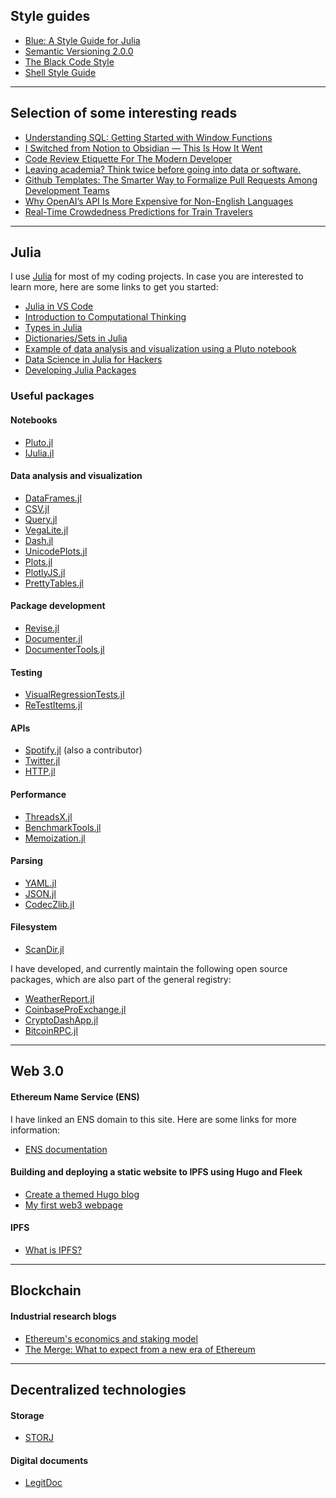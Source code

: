 ## Style guides

- [Blue: A Style Guide for Julia](https://github.com/invenia/BlueStyle)
- [Semantic Versioning 2.0.0](https://semver.org/)
- [The Black Code Style](https://black.readthedocs.io/en/stable/the_black_code_style/current_style.html)
- [Shell Style Guide](https://google.github.io/styleguide/shellguide.html)

---

## Selection of some interesting reads

- [Understanding SQL: Getting Started with Window Functions](https://towardsdatascience.com/understanding-sql-getting-started-with-window-functions-287391b9cef5)
- [I Switched from Notion to Obsidian — This Is How It Went](https://medium.com/@michaelswengel/i-switched-from-notion-to-obsidian-this-is-how-it-went-723cd47c1e84)
- [Code Review Etiquette For The Modern Developer](https://levelup.gitconnected.com/code-review-etiquette-for-the-modern-developer-3fb5e1ad62d0)
- [Leaving academia? Think twice before going into data or software.](https://medium.com/the-modern-scientist/leaving-academia-think-twice-before-going-into-data-or-software-3d48e6ae43c4)
- [Github Templates: The Smarter Way to Formalize Pull Requests Among Development Teams](https://betterprogramming.pub/github-templates-the-smarter-way-to-formalize-pull-requests-among-development-teams-89f8d6a204f)
- [Why OpenAI’s API Is More Expensive for Non-English Languages](https://towardsdatascience.com/why-openais-api-is-more-expensive-for-non-english-languages-553da4a1eecc)
- [Real-Time Crowdedness Predictions for Train Travelers](https://towardsdatascience.com/real-time-crowdedness-predictions-for-train-travelers-a5a5d2858bed)

---

## Julia

I use [Julia](https://julialang.org/) for most of my coding projects. In case you are
interested to learn more, here are some links to get you started:

- [Julia in VS Code](https://www.julia-vscode.org/docs/dev/gettingstarted/)
- [Introduction to Computational Thinking](https://computationalthinking.mit.edu/Spring21/)
- [Types in Julia](https://en.wikibooks.org/wiki/Introducing_Julia/Types)
- [Dictionaries/Sets in Julia](https://en.wikibooks.org/wiki/Introducing_Julia/Types)
- [Example of data analysis and visualization using a Pluto notebook](https://github.com/vnegi10/Health_data_analysis)
- [Data Science in Julia for Hackers](https://datasciencejuliahackers.com/)
- [Developing Julia Packages](https://syl1.gitbook.io/julia-language-a-concise-tutorial/language-core/11-developing-julia-packages)

### Useful packages

#### Notebooks
- [Pluto.jl](https://github.com/fonsp/Pluto.jl)
- [IJulia.jl](https://github.com/JuliaLang/IJulia.jl)

#### Data analysis and visualization
- [DataFrames.jl](https://github.com/JuliaData/DataFrames.jl)
- [CSV.jl](https://github.com/JuliaData/CSV.jl)
- [Query.jl](https://github.com/queryverse/Query.jl)
- [VegaLite.jl](https://github.com/queryverse/VegaLite.jl)
- [Dash.jl](https://github.com/plotly/Dash.jl)
- [UnicodePlots.jl](https://github.com/JuliaPlots/UnicodePlots.jl)
- [Plots.jl](https://github.com/JuliaPlots/Plots.jl)
- [PlotlyJS.jl](https://github.com/JuliaPlots/PlotlyJS.jl)
- [PrettyTables.jl](https://github.com/ronisbr/PrettyTables.jl)

#### Package development
- [Revise.jl](https://timholy.github.io/Revise.jl/stable/)
- [Documenter.jl](https://github.com/JuliaDocs/Documenter.jl)
- [DocumenterTools.jl](https://github.com/JuliaDocs/DocumenterTools.jl)

#### Testing
- [VisualRegressionTests.jl](https://github.com/JuliaPlots/VisualRegressionTests.jl)
- [ReTestItems.jl](https://github.com/JuliaTesting/ReTestItems.jl/tree/main)

#### APIs
- [Spotify.jl](https://github.com/kwehmeyer/Spotify.jl) (also a contributor)
- [Twitter.jl](https://github.com/randyzwitch/Twitter.jl)
- [HTTP.jl](https://github.com/JuliaWeb/HTTP.jl)

#### Performance
- [ThreadsX.jl](https://github.com/tkf/ThreadsX.jl)
- [BenchmarkTools.jl](https://github.com/JuliaCI/BenchmarkTools.jl)
- [Memoization.jl](https://github.com/marius311/Memoization.jl)

#### Parsing
- [YAML.jl](https://github.com/JuliaData/YAML.jl)
- [JSON.jl](https://github.com/JuliaIO/JSON.jl)
- [CodecZlib.jl](https://github.com/JuliaIO/CodecZlib.jl)

#### Filesystem
- [ScanDir.jl](https://github.com/yha/ScanDir.jl)

I have developed, and currently maintain the following open source packages, which are
also part of the general registry:

- [WeatherReport.jl](https://github.com/vnegi10/WeatherReport.jl)
- [CoinbaseProExchange.jl](https://github.com/vnegi10/CoinbaseProExchange.jl)
- [CryptoDashApp.jl](https://github.com/vnegi10/CryptoDashApp.jl)
- [BitcoinRPC.jl](https://github.com/vnegi10/BitcoinRPC.jl)

---

## Web 3.0

#### Ethereum Name Service (ENS)
I have linked an ENS domain to this site. Here are some links for more information:

- [ENS documentation](https://docs.ens.domains/)

#### Building and deploying a static website to IPFS using Hugo and Fleek
- [Create a themed Hugo blog](https://blog.fleek.co/posts/go-with-hugo-and-fleek)
- [My first web3 webpage](https://dri.es/my-first-web3-webpage)

#### IPFS
- [What is IPFS?](https://docs.ipfs.io/concepts/what-is-ipfs/)

---

## Blockchain

#### Industrial research blogs
- [Ethereum's economics and staking model](https://usa.visa.com/solutions/crypto/cryptoeconomics.html)
- [The Merge: What to expect from a new era of Ethereum](https://usa.visa.com/solutions/crypto/the-merge-ethereum.html)

---

## Decentralized technologies

#### Storage
- [STORJ](https://www.storj.io/)

#### Digital documents
- [LegitDoc](https://legitdoc.com/)